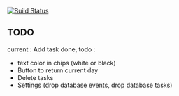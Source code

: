 [![Build Status](https://travis-ci.com/develob/ADE_UGA.svg?branch=task)](https://travis-ci.com/develob/ADE_UGA)

## TODO

current :
Add task done, todo : 

- text color in chips (white or black)
- Button to return current day
- Delete tasks
- Settings (drop database events, drop database tasks)
